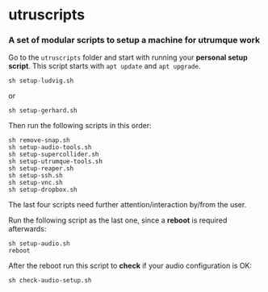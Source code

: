 # utruscripts

### A set of modular scripts to setup a machine for utrumque work

Go to the `utruscripts` folder and start with running your **personal setup script**. This script starts with `apt update` and `apt upgrade`.

`
sh setup-ludvig.sh
`

or

`
sh setup-gerhard.sh
`

Then run the following scripts in this order:

```
sh remove-snap.sh
sh setup-audio-tools.sh
sh setup-supercollider.sh
sh setup-utrumque-tools.sh
sh setup-reaper.sh
sh setup-ssh.sh
sh setup-vnc.sh
sh setup-dropbox.sh
```

The last four scripts need further attention/interaction by/from the user.

Run the following script as the last one, since a **reboot** is required afterwards:

```
sh setup-audio.sh
reboot
```

After the reboot run this script to **check** if your audio configuration is OK:

`
sh check-audio-setup.sh
`

